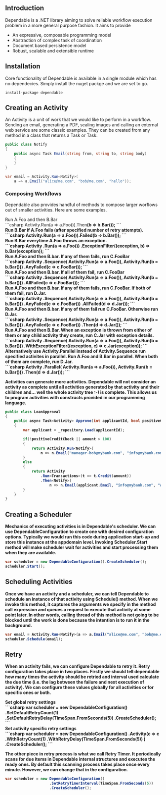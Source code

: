 ## <a name="introduction" class="anchor"></a>Introduction
Dependable is a .NET library aiming to solve reliable workflow execution problem in a more general purpose fashion. It aims to provide

- An expressive, composable programming model
- Abstraction of complex task of coordination
- Document based persistence model
- Robust, scalable and extensible runtime 

## <a name="installation" class="anchor"></a>Installation
Core functionality of Dependable is available in a single module which has no dependecies. Simply install the nuget packge and we are set to go.

```install-package dependable```
## <a name="creating-an-activity" class="anchor"></a>Creating an Activity
An Activity is a unit of work that we would like to perform in a workflow. Sending an email, generating a PDF, scaling images and calling an external web service are some classic examples. They can be created from any method in a class that returns a Task or Task<Activity>.

```csharp
public class Notify 
{
    public async Task Email(string from, string to, string body)
    {        
    }
}

var email = Activity.Run<Notify>(
    a => a.Email("alice@me.com", "bob@me.com", "hello"));
```
### Composing Workflows
Dependable also provides handful of methods to compose larger worflows out of smaller activities. Here are some examples.

<div class="example-caption">
    Run A.Foo and then B.Bar
</div>
```csharp
Activity.Run<A>(a => a.Foo()).Then<B>(b => b.Bar());
```
<div class="example-caption">
    Run B.Bar if A.Foo fails (after specified number of retry attempts).
</div>
```csharp
Activity.Run<A>(a => a.Foo()).Failed<B>(b => b.Bar());
```
<div class="example-caption">
    Run B.Bar everytime A.Foo throws an exception.     
</div>
```csharp
Activity
    .Run<A>(a => a.Foo())
    .ExceptionFilter<B>((exception, b) => b.Bar(exception));
```
<div class="example-caption">
    Run A.Foo and then B.bar. If any of them fails, run C.FooBar   
</div>
```csharp
Activity
    .Sequence(
        Activity.Run<A>(a => a.Foo()), 
        Activity.Run<B>(b = b.Bar()))
    .AnyFailed<C>(c => c.FooBar());
```
<div class="example-caption">
    Run A.Foo and then B.bar. If all of them fail, run C.FooBar
</div>
```csharp
Activity
    .Sequence(
        Activity.Run<A>(a => a.Foo()), 
        Activity.Run<B>(b = b.Bar()))
    .AllFailed<C>(c => c.FooBar());    
```
<div class="example-caption">
    Run A.Foo and then B.bar. If any of them fails, run C.FooBar.
    If both of them fail, run D.Jar.
</div>
```csharp
Activity
    .Sequence(
        Activity.Run<A>(a => a.Foo()), 
        Activity.Run<B>(b = b.Bar()))
    .AnyFailed<C>(c => c.FooBar())
    .AllFailed<D>(d => d.Jar());
```
<div class="example-caption">
    Run A.Foo and then B.bar. If any of them fail run C.FooBar.
    Otherwise run D.Jar.
</div>
```csharp
Activity
    .Sequence(
        Activity.Run<A>(a => a.Foo()), 
        Activity.Run<B>(b = b.Bar()))
    .AnyFailed<C>(c => c.FooBar())
    .Then<D>(d => d.Jar());        
```
<div class="example-caption">
    Run A.Foo and then B.Bar. When an exception is thrown from either of them
    or any child activity they create, run C.Jar with exception details.
</div>
```csharp
Activity
    .Sequence(
        Activity.Run<A>(a => a.Foo()), 
        Activity.Run<B>(b = b.Bar()))
    .WithExceptionFilter<C>((exception, c) => c.Jar(exception));
```
<div class="example-caption">
    Alternatively use Activity.Parallel instead of Activity.Sequence
    run specified activites in parallel.
    Run A.Foo and B.Bar in parallel. When both of them are complete,
    run D.Jar.
</div>
```csharp
Activity
    .Parallel(
        Activity.Run<A>(a => a.Foo()), 
        Activity.Run<B>(b = b.Bar()))
    .Then<D>(d => d.Jar());
```

Activities can generate more activities. Dependable will not consider an activity as complete until all activities generated by that activity and their children and... well the whole activity tree :-) is complete.
This allows us to program activities with constructs provided in our programming language.

```csharp
public class LoanApproval
{
    public async Task<Activity> Approve(int applicantId, bool positiveCreditCheck, decimal amount)
    {
        var applicant = _repository.Load(applicantId);

        if(!positiveCreditCheck || amount > 100)
        {
            return Activity.Run<Notify>(
                n => n.Email("manager-bob@mybank.com", "info@mybank.com", "Verify"));
        }        
        else
        {
            return Activity
                .Run<Transactions>(t => t.Credit(amount))
                .Then<Notify>(
                    n => n.Email(applicant.Email, "info@mybank.com", "Approved!"));
        }
    }
}
``` 

## <a name="creating-a-scheduler" class="anchor"></a>Creating a Scheduler
Mechanics of executing activities is in Dependable's scheduler. We can use DependableConfiguration to create one with desired configuration options. Typically we would run this code during application start-up and store this instance at the appdomain level. Invoking Scheduler.Start method will make scheduler wait for activities and start processing them when they are available.

```csharp
var scheduler = new DependableConfiguration().CreateScheduler();
scheduler.Start();
```

## <a name="scheduling-activities" class="anchor"></a>Scheduling Activities
Once we have an activity and a scheduler, we can tell Dependable to schedule an instance of that activity using Schedule() method. When we invoke this method, it captures the arguments we specify in the method call expression and queues a request to execute that activity at some point later. In other words, calling thread of this method is not going to be blocked until the work is done because the intention is to run it in the background.

```csharp
var email = Activity.Run<Notify>(a => a.Email("alice@me.com", "bob@me.com", "hello"));
scheduler.Schedule(email);
```

## <a name="retry" class="anchor"></a>Retry
When an activity fails, we can configure Dependable to retry it. Retry configuration takes place in two places. Firstly we should tell dependable how many times the activity should be retried and interval used calculate the due time (i.e. the lag between the failure and next execution of activity). We can configure these values globally for all activities or for specific ones or both.

<div class="example-caption">
Set global retry settings
</div>
```csharp
var scheduler = new DependableConfiguration()
                    .SetDefaultRetryCount(1)
                    .SetDefaultRetryDelay(TimeSpan.FromSeconds(5))
                    .CreateScheduler();
```
<div class="example-caption">
Set activity specific retry settings
</div>
```csharp
var scheduler = new DependableConfiguration()
                    .Activity<Notify>(c => c
                        .WithRetryCount(1)
                        .WithRetryDelay(TimeSpan.FromSeconds(5))                        
                    )
                    .CreateScheduler();
```

The other piece in retry process is what we call Retry Timer. It periodically scans for due items in Dependable internal structures and executes the ready ones. By default this scanning process takes place once every minute. However, we can change that in the configuration.

```csharp
var scheduler = new DependableConfiguration()
                    .SetRetryTimerInterval(TimeSpan.FromSeconds(5))
                    .CreateScheduler();
```